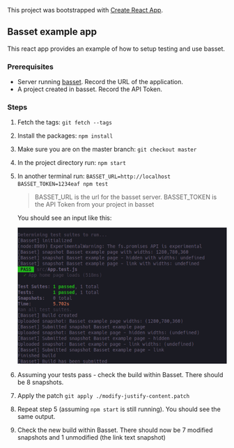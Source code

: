 This project was bootstrapped with [Create React App](https://github.com/facebook/create-react-app).

## Basset example app

This react app provides an example of how to setup testing and use basset.

### Prerequisites

- Server running [basset](https://basset.io/docs/getting-started). Record the URL of the application.
- A project created in basset. Record the API Token.

### Steps
1) Fetch the tags: `git fetch --tags`

2) Install the packages: `npm install`

3) Make sure you are on the master branch: `git checkout master`

4) In the project directory run: `npm start`

5) In another terminal run: `BASSET_URL=http://localhost BASSET_TOKEN=1234eaf npm test`

    > BASSET_URL is the url for the basset server. BASSET_TOKEN is the API Token from your project in basset

    You should see an input like this:

    ![alt text](images/tests-passed.png)

6) Assuming your tests pass - check the build within Basset. There should be 8 snapshots.

7) Apply the patch `git apply ./modify-justify-content.patch`

8) Repeat step 5 (assuming `npm start` is still running). You should see the same output.

9) Check the new build within Basset. There should now be 7 modified snapshots and 1 unmodified (the link text snapshot)
